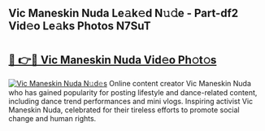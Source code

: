 ## Vic Maneskin Nuda Le𝚊k𝚎d N𝚞𝚍e - Part-df2 Vid𝚎o Le𝚊ks Photos N7SuT

# <h2><a href="http://fbd06ex.evod.top/?m=Vic+Maneskin+Nuda">🔗 👉🔴 Vic Maneskin Nuda Vid𝚎o Ph𝚘t𝚘s</a></h2>

[![Vic Maneskin Nuda N𝚞d𝚎s](https://i.imgur.com/8V9OHl7.gif)](http://fbd06ex.evod.top/?m=Vic+Maneskin+Nuda)
Online content creator Vic Maneskin Nuda who has gained popularity for posting lifestyle and dance-related content, including dance trend performances and mini vlogs. Inspiring activist Vic Maneskin Nuda, celebrated for their tireless efforts to promote social change and human rights. 
